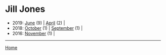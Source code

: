 # Jill Jones

  * 2019: 
      [June](./jill-jones-2019-06.md) (9) | 
      [April](./jill-jones-2019-04.md) (2) | 
  * 2018: 
      [October](./jill-jones-2018-10.md) (1) | 
      [September](./jill-jones-2018-09.md) (1) | 
  * 2016: 
      [November](./jill-jones-2016-11.md) (1) | 

----

[Home](../)
